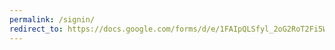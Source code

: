 ```yaml
---
permalink: /signin/
redirect_to: https://docs.google.com/forms/d/e/1FAIpQLSfyl_2oG2RoT2Fi5WJ0juAshGt4TlT0jJmoigLLE41uuyQveQ/viewform?usp=sf_link
---
```

